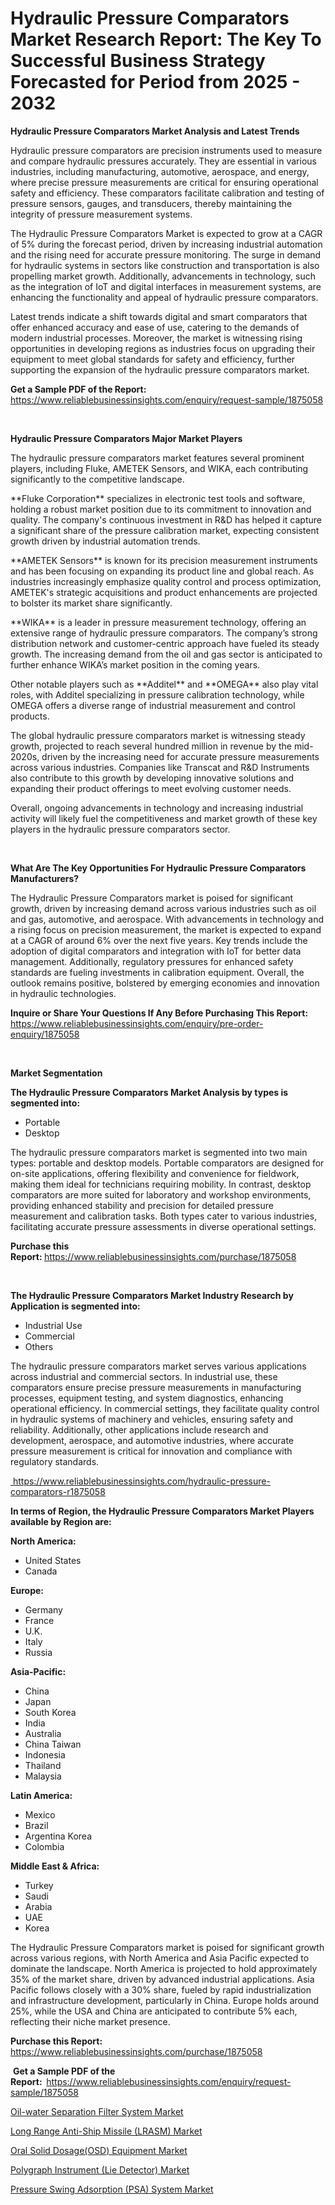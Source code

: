 <p><h1>Hydraulic Pressure Comparators Market Research Report: The Key To Successful Business Strategy Forecasted for Period from 2025 - 2032</h1></p><p><strong>Hydraulic Pressure Comparators Market Analysis and Latest Trends</strong></p>
<p><p>Hydraulic pressure comparators are precision instruments used to measure and compare hydraulic pressures accurately. They are essential in various industries, including manufacturing, automotive, aerospace, and energy, where precise pressure measurements are critical for ensuring operational safety and efficiency. These comparators facilitate calibration and testing of pressure sensors, gauges, and transducers, thereby maintaining the integrity of pressure measurement systems.</p><p>The Hydraulic Pressure Comparators Market is expected to grow at a CAGR of 5% during the forecast period, driven by increasing industrial automation and the rising need for accurate pressure monitoring. The surge in demand for hydraulic systems in sectors like construction and transportation is also propelling market growth. Additionally, advancements in technology, such as the integration of IoT and digital interfaces in measurement systems, are enhancing the functionality and appeal of hydraulic pressure comparators.</p><p>Latest trends indicate a shift towards digital and smart comparators that offer enhanced accuracy and ease of use, catering to the demands of modern industrial processes. Moreover, the market is witnessing rising opportunities in developing regions as industries focus on upgrading their equipment to meet global standards for safety and efficiency, further supporting the expansion of the hydraulic pressure comparators market.</p></p>
<p><strong>Get a Sample PDF of the Report:&nbsp;</strong> <a href="https://www.reliablebusinessinsights.com/enquiry/request-sample/1875058?utm_campaign=904&utm_medium=2&utm_source=Github&utm_content=ia&utm_term=28022025&utm_id=hydraulic-pressure-comparators">https://www.reliablebusinessinsights.com/enquiry/request-sample/1875058</a></p>
<p>&nbsp;</p>
<p><strong>Hydraulic Pressure Comparators Major Market Players</strong></p>
<p><p>The hydraulic pressure comparators market features several prominent players, including Fluke, AMETEK Sensors, and WIKA, each contributing significantly to the competitive landscape. </p><p>**Fluke Corporation** specializes in electronic test tools and software, holding a robust market position due to its commitment to innovation and quality. The company's continuous investment in R&D has helped it capture a significant share of the pressure calibration market, expecting consistent growth driven by industrial automation trends.</p><p>**AMETEK Sensors** is known for its precision measurement instruments and has been focusing on expanding its product line and global reach. As industries increasingly emphasize quality control and process optimization, AMETEK's strategic acquisitions and product enhancements are projected to bolster its market share significantly.</p><p>**WIKA** is a leader in pressure measurement technology, offering an extensive range of hydraulic pressure comparators. The company’s strong distribution network and customer-centric approach have fueled its steady growth. The increasing demand from the oil and gas sector is anticipated to further enhance WIKA’s market position in the coming years.</p><p>Other notable players such as **Additel** and **OMEGA** also play vital roles, with Additel specializing in pressure calibration technology, while OMEGA offers a diverse range of industrial measurement and control products. </p><p>The global hydraulic pressure comparators market is witnessing steady growth, projected to reach several hundred million in revenue by the mid-2020s, driven by the increasing need for accurate pressure measurements across various industries. Companies like Transcat and R&D Instruments also contribute to this growth by developing innovative solutions and expanding their product offerings to meet evolving customer needs. </p><p>Overall, ongoing advancements in technology and increasing industrial activity will likely fuel the competitiveness and market growth of these key players in the hydraulic pressure comparators sector.</p></p>
<p>&nbsp;</p>
<p><strong>What Are The Key Opportunities For Hydraulic Pressure Comparators Manufacturers?</strong></p>
<p><p>The Hydraulic Pressure Comparators market is poised for significant growth, driven by increasing demand across various industries such as oil and gas, automotive, and aerospace. With advancements in technology and a rising focus on precision measurement, the market is expected to expand at a CAGR of around 6% over the next five years. Key trends include the adoption of digital comparators and integration with IoT for better data management. Additionally, regulatory pressures for enhanced safety standards are fueling investments in calibration equipment. Overall, the outlook remains positive, bolstered by emerging economies and innovation in hydraulic technologies.</p></p>
<p><strong>Inquire or Share Your Questions If Any Before Purchasing This Report:</strong> <a href="https://www.reliablebusinessinsights.com/enquiry/pre-order-enquiry/1875058?utm_campaign=904&utm_medium=2&utm_source=Github&utm_content=ia&utm_term=28022025&utm_id=hydraulic-pressure-comparators">https://www.reliablebusinessinsights.com/enquiry/pre-order-enquiry/1875058</a></p>
<p>&nbsp;</p>
<p><strong>Market Segmentation</strong></p>
<p><strong>The Hydraulic Pressure Comparators Market Analysis by types is segmented into:</strong></p>
<p><ul><li>Portable</li><li>Desktop</li></ul></p>
<p><p>The hydraulic pressure comparators market is segmented into two main types: portable and desktop models. Portable comparators are designed for on-site applications, offering flexibility and convenience for fieldwork, making them ideal for technicians requiring mobility. In contrast, desktop comparators are more suited for laboratory and workshop environments, providing enhanced stability and precision for detailed pressure measurement and calibration tasks. Both types cater to various industries, facilitating accurate pressure assessments in diverse operational settings.</p></p>
<p><strong>Purchase this Report:&nbsp;</strong><a href="https://www.reliablebusinessinsights.com/purchase/1875058?utm_campaign=904&utm_medium=2&utm_source=Github&utm_content=ia&utm_term=28022025&utm_id=hydraulic-pressure-comparators">https://www.reliablebusinessinsights.com/purchase/1875058</a></p>
<p>&nbsp;</p>
<p><strong>The Hydraulic Pressure Comparators Market Industry Research by Application is segmented into:</strong></p>
<p><ul><li>Industrial Use</li><li>Commercial</li><li>Others</li></ul></p>
<p><p>The hydraulic pressure comparators market serves various applications across industrial and commercial sectors. In industrial use, these comparators ensure precise pressure measurements in manufacturing processes, equipment testing, and system diagnostics, enhancing operational efficiency. In commercial settings, they facilitate quality control in hydraulic systems of machinery and vehicles, ensuring safety and reliability. Additionally, other applications include research and development, aerospace, and automotive industries, where accurate pressure measurement is critical for innovation and compliance with regulatory standards.</p></p>
<p><a href="https://www.reliablebusinessinsights.com/hydraulic-pressure-comparators-r1875058?utm_campaign=904&utm_medium=2&utm_source=Github&utm_content=ia&utm_term=28022025&utm_id=hydraulic-pressure-comparators">&nbsp;https://www.reliablebusinessinsights.com/hydraulic-pressure-comparators-r1875058</a></p>
<p><strong>In terms of Region, the Hydraulic Pressure Comparators Market Players available by Region are:</strong></p>
<p>
    <p> <strong> North America: </strong>
        <ul>
            <li>United States</li>
            <li>Canada</li>
        </ul>
        </p> 
    <p> <strong> Europe: </strong>
        <ul>
            <li>Germany</li>
            <li>France</li>
            <li>U.K.</li>
            <li>Italy</li>
            <li>Russia</li>
        </ul>
        </p> 
    <p> <strong> Asia-Pacific: </strong>
        <ul>
            <li>China</li>
            <li>Japan</li>
            <li>South Korea</li>
            <li>India</li>
            <li>Australia</li>
            <li>China Taiwan</li>
            <li>Indonesia</li>
            <li>Thailand</li>
            <li>Malaysia</li>
        </ul>
        </p> 
    <p> <strong> Latin America: </strong>
        <ul>
            <li>Mexico</li>
            <li>Brazil</li>
            <li>Argentina Korea</li>
            <li>Colombia</li>
        </ul>
        </p> 
    <p> <strong> Middle East & Africa: </strong>
        <ul>
            <li>Turkey</li>
            <li>Saudi</li>
            <li>Arabia</li>
            <li>UAE</li>
            <li>Korea</li>
        </ul>
    </p>
    </p>
<p><p>The Hydraulic Pressure Comparators market is poised for significant growth across various regions, with North America and Asia Pacific expected to dominate the landscape. North America is projected to hold approximately 35% of the market share, driven by advanced industrial applications. Asia Pacific follows closely with a 30% share, fueled by rapid industrialization and infrastructure development, particularly in China. Europe holds around 25%, while the USA and China are anticipated to contribute 5% each, reflecting their niche market presence.</p></p>
<p><strong>Purchase this Report: </strong><a href="https://www.reliablebusinessinsights.com/purchase/1875058?utm_campaign=904&utm_medium=2&utm_source=Github&utm_content=ia&utm_term=28022025&utm_id=hydraulic-pressure-comparators">https://www.reliablebusinessinsights.com/purchase/1875058</a></p>
<p>&nbsp;<strong>Get a Sample PDF of the Report:&nbsp;&nbsp;</strong><a href="https://www.reliablebusinessinsights.com/enquiry/request-sample/1875058?utm_campaign=904&utm_medium=2&utm_source=Github&utm_content=ia&utm_term=28022025&utm_id=hydraulic-pressure-comparators">https://www.reliablebusinessinsights.com/enquiry/request-sample/1875058</a></p>
<p><strong></strong></p>
<p><p><a href="https://github.com/guleealhani/Market-Research-Report-List-1/blob/main/oil-water-separation-filter-system-market.md?utm_campaign=904&utm_medium=2&utm_source=Github&utm_content=ia&utm_term=28022025&utm_id=hydraulic-pressure-comparators">Oil-water Separation Filter System Market</a></p><p><a href="https://github.com/osamhcombre/Market-Research-Report-List-1/blob/main/long-range-anti-ship-missile-lrasm-market.md?utm_campaign=904&utm_medium=2&utm_source=Github&utm_content=ia&utm_term=28022025&utm_id=hydraulic-pressure-comparators">Long Range Anti-Ship Missile (LRASM) Market</a></p><p><a href="https://github.com/jenevycachat/Market-Research-Report-List-1/blob/main/oral-solid-dosageosd-equipment-market.md?utm_campaign=904&utm_medium=2&utm_source=Github&utm_content=ia&utm_term=28022025&utm_id=hydraulic-pressure-comparators">Oral Solid Dosage(OSD) Equipment Market</a></p><p><a href="https://github.com/cobinaydin13/Market-Research-Report-List-1/blob/main/polygraph-instrument-lie-detector-market.md?utm_campaign=904&utm_medium=2&utm_source=Github&utm_content=ia&utm_term=28022025&utm_id=hydraulic-pressure-comparators">Polygraph Instrument (Lie Detector) Market</a></p><p><a href="https://github.com/mehakmiamid1/Market-Research-Report-List-1/blob/main/pressure-swing-adsorption-psa-system-market.md?utm_campaign=904&utm_medium=2&utm_source=Github&utm_content=ia&utm_term=28022025&utm_id=hydraulic-pressure-comparators">Pressure Swing Adsorption (PSA) System Market</a></p></p>